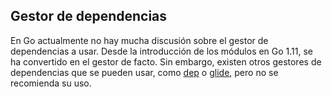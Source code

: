 ## Gestor de dependencias

En Go actualmente no hay mucha discusión sobre el gestor de dependencias a usar.
Desde la introducción de los módulos en Go 1.11, se ha convertido en el gestor
de facto. Sin embargo, existen otros gestores de dependencias que se pueden
usar, como [dep](https://github.com/golang/dep) o
[glide](https://github.com/Masterminds/glide), pero no se recomienda su uso.

